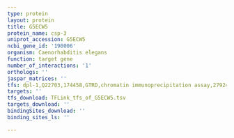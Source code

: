 ```yaml
---
type: protein
layout: protein
title: G5ECW5
protein_name: csp-3
uniprot_accession: G5ECW5
ncbi_gene_id: '190006'
organism: Caenorhabditis elegans
function: target gene
number_of_interactions: '1'
orthologs: ''
jaspar_matrices: ''
tfs: dpl-1,Q22703,174458,GTRD,chromatin immunoprecipitation assay,27924024%5Buid%5D,No
targets: ''
tfs_download: TFLink_tfs_of_G5ECW5.tsv
targets_download: ''
bindingSites_download: ''
binding_sites_ls: ''

---
```

